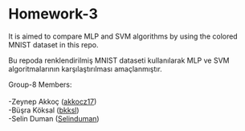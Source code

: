 # Homework-3

It is aimed to compare MLP and SVM algorithms by using the colored MNIST dataset in this repo.

Bu repoda renklendirilmiş MNIST dataseti kullanılarak MLP ve SVM algoritmalarının karşılaştırılması amaçlanmıştır.




Group-8 Members: <br><br>
-Zeynep Akkoç (<a href="https://github.com/akkocz17" target="_blank">akkocz17</a>) <br>
-Büşra Köksal (<a href="https://github.com/bkksl" target="_blank">bkksl</a>) <br>
-Selin Duman  (<a href="https://github.com/Selinduman" target="_blank">Selinduman</a>) <br>
